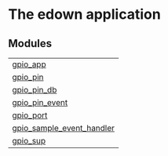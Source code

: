 

# The edown application #


## Modules ##


<table width="100%" border="0" summary="list of modules">
<tr><td><a href="http://github.com/hiroeorz/gpio-erlang/blob/master/doc/gpio_app.md" class="module">gpio_app</a></td></tr>
<tr><td><a href="http://github.com/hiroeorz/gpio-erlang/blob/master/doc/gpio_pin.md" class="module">gpio_pin</a></td></tr>
<tr><td><a href="http://github.com/hiroeorz/gpio-erlang/blob/master/doc/gpio_pin_db.md" class="module">gpio_pin_db</a></td></tr>
<tr><td><a href="http://github.com/hiroeorz/gpio-erlang/blob/master/doc/gpio_pin_event.md" class="module">gpio_pin_event</a></td></tr>
<tr><td><a href="http://github.com/hiroeorz/gpio-erlang/blob/master/doc/gpio_port.md" class="module">gpio_port</a></td></tr>
<tr><td><a href="http://github.com/hiroeorz/gpio-erlang/blob/master/doc/gpio_sample_event_handler.md" class="module">gpio_sample_event_handler</a></td></tr>
<tr><td><a href="http://github.com/hiroeorz/gpio-erlang/blob/master/doc/gpio_sup.md" class="module">gpio_sup</a></td></tr></table>

